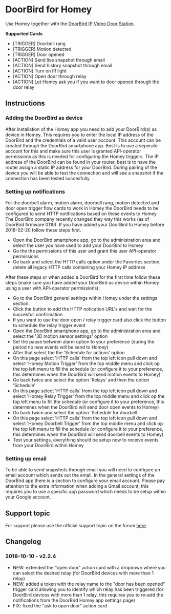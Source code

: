 # DoorBird for Homey
Use Homey together with the [DoorBird IP Video Door Station](https://www.doorbird.com/).

**Supported Cards**
- [TRIGGER] Doorbell rang
- [TRIGGER] Motion detected
- [TRIGGER] Door opened
- [ACTION] Send live snapshot through email
- [ACTION] Send history snapshot through email
- [ACTION] Turn on IR light
- [ACTION] Open door through relay
- [ACTION] Let Homey ask you if you want to door opened through the door relay

## Instructions
### Adding the DoorBird as device
After installation of the Homey app you need to add your DoorBird(s) as device in Homey. This requires you to enter the local IP address of the DoorBird and the credentials of a valid user account. This account can be created through the DoorBird smartphone app. Best is to use a seperate account for this and make sure this user is granted API-operator permissions as this is needed for configuring the Homey triggers. The IP address of the DoorBird can be found in your router, best is to have the router assign a static IP address for your DoorBird. During pairing of the device you will be able to test the connection and will see a snapshot if the connection has been tested succesfully.

### Setting up notifications
For the doorbell alarm, motion alarm, doorbell rang, motion detected and door open trigger flow cards to work in Homey the DoorBird needs to be configured to send HTTP notifications based on these events to Homey. The DoorBird company recently changed they way this works (as of DoorBird firmware 0110). If you have added your DoorBird to Homey before 2018-02-20 follow these steps first.
- Open the DoorBird smartphone app, go to the administration area and select the user you have used to add your DoorBird to Homey
- Go the the permissions of this user and grant this user API-operator permissions
- Go back and select the HTTP calls option under the Favorites section, delete all legacy HTTP calls containing your Homey IP address

After these steps or when added a DoorBird for the first time follow these steps (make sure you have added your DoorBird as device within Homey using a user with API-operator permissions):
- Go to the DoorBird general settings within Homey under the settings section.
- Click the button to add the HTTP notication URL's and wait for the succesfull confirmation
- If you want to use the door open  / relay trigger card also click the button to schedule the relay trigger event
- Open the DoorBird smartphone app, go to the administration area and select the '3D motion sensor settings' option
- Set the pause between alarm option to your preference (during the period no new events will be send to Homey)
- After that select the the 'Schedule for actions' option
- On this page select 'HTTP calls' from the top left icon pull down and select 'Homey Motion Trigger' from the top middle menu and click op the top left menu to fill the schedule (or configure it to your preference, this determines when the DoorBird will send motion events to Homey)
- Go back twice and select the option 'Relays' and then the option 'Schedule'
- On this page select 'HTTP calls' from the top left icon pull down and select 'Homey Relay Trigger' from the top middle menu and click op the top left menu to fill the schedule (or configure it to your preference, this determines when the DoorBird will send door open events to Homey)
- Go back twice and select the option 'Schedule for doorbell'
- On this page select 'HTTP calls' from the top left icon pull down and select 'Homey Doorbell Trigger' from the top middle menu and click op the top left menu to fill the schedule (or configure it to your preference, this determines when the DoorBird will send doorbell events to Homey)
- Test your settings, everything should be setup now to receive events from your DoorBird within Homey

### Setting up email
To be able to send snapshots through email you will need to configure an email account which sends out the email. In the general settings of the DoorBird app there is a section to configure your email account. Please pay attention to the extra information when adding a Gmail account, this requires you to use a specific app password which needs to be setup within your Google account.

## Support topic
For support please use the official support topic on the forum [here](https://community.athom.com/t/115).

## Changelog
### 2018-10-10 - v2.2.4
* NEW: extended the "open door" action card with a dropdown where you can select the desired relay (for DoorBird devices with more than 1 relay)
* NEW: added a token with the relay name to the "door has been opened" trigger card allowing you to identify which relay has been triggered (for DoorBird devices with more than 1 relay, this requires you to re-add the notifications from the DoorBird Homey app settings page)
* FIX: fixed the "ask to open door" action card
